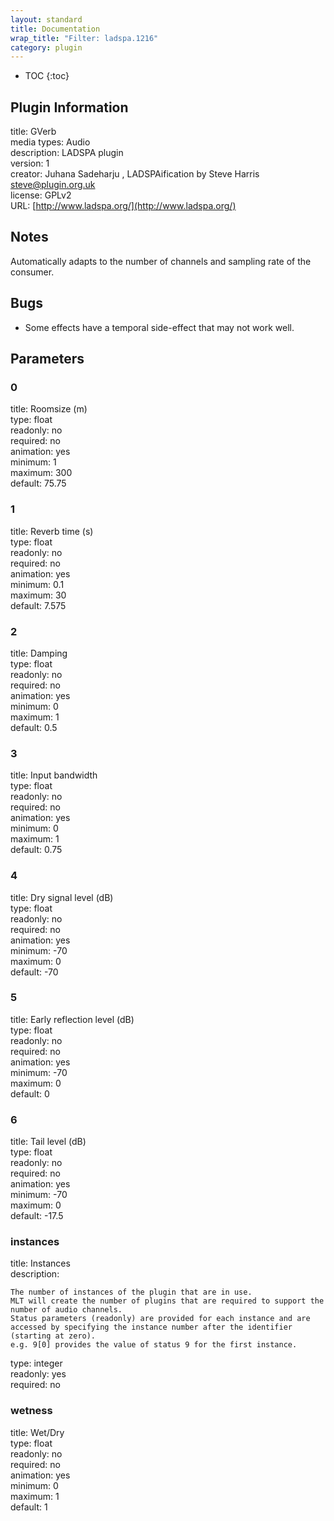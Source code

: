 ```yaml
---
layout: standard
title: Documentation
wrap_title: "Filter: ladspa.1216"
category: plugin
---
```

* TOC
{:toc}

## Plugin Information

title: GVerb  
media types:
Audio  
description: LADSPA plugin  
version: 1  
creator: Juhana Sadeharju <kouhia at nic.funet.fi>, LADSPAification by Steve Harris <steve@plugin.org.uk>  
license: GPLv2  
URL: [http://www.ladspa.org/](http://www.ladspa.org/)  

## Notes

Automatically adapts to the number of channels and sampling rate of the consumer.

## Bugs

* Some effects have a temporal side-effect that may not work well.


## Parameters

### 0

title: Roomsize (m)    
type: float  
readonly: no  
required: no  
animation: yes  
minimum: 1  
maximum: 300  
default: 75.75  

### 1

title: Reverb time (s)    
type: float  
readonly: no  
required: no  
animation: yes  
minimum: 0.1  
maximum: 30  
default: 7.575  

### 2

title: Damping    
type: float  
readonly: no  
required: no  
animation: yes  
minimum: 0  
maximum: 1  
default: 0.5  

### 3

title: Input bandwidth    
type: float  
readonly: no  
required: no  
animation: yes  
minimum: 0  
maximum: 1  
default: 0.75  

### 4

title: Dry signal level (dB)    
type: float  
readonly: no  
required: no  
animation: yes  
minimum: -70  
maximum: 0  
default: -70  

### 5

title: Early reflection level (dB)    
type: float  
readonly: no  
required: no  
animation: yes  
minimum: -70  
maximum: 0  
default: 0  

### 6

title: Tail level (dB)    
type: float  
readonly: no  
required: no  
animation: yes  
minimum: -70  
maximum: 0  
default: -17.5  

### instances

title: Instances    
description:
```
The number of instances of the plugin that are in use.
MLT will create the number of plugins that are required to support the number of audio channels.
Status parameters (readonly) are provided for each instance and are accessed by specifying the instance number after the identifier (starting at zero).
e.g. 9[0] provides the value of status 9 for the first instance.
```
type: integer  
readonly: yes  
required: no  

### wetness

title: Wet/Dry    
type: float  
readonly: no  
required: no  
animation: yes  
minimum: 0  
maximum: 1  
default: 1  

